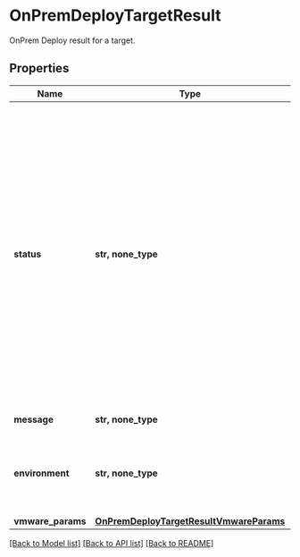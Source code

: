 # OnPremDeployTargetResult

OnPrem Deploy result for a target.

## Properties
Name | Type | Description | Notes
------------ | ------------- | ------------- | -------------
**status** | **str, none_type** | Status of the OnPrem deploy for a target. &#39;Running&#39; indicates that the run is still running. &#39;Canceled&#39; indicates that the run has been canceled. &#39;Canceling&#39; indicates that the run is in the process of being canceled. &#39;Paused&#39; indicates that the ongoing run has been paused. &#39;Failed&#39; indicates that the run has failed. &#39;Missed&#39; indicates that the run was unable to take place at the scheduled time because the previous run was still happening. &#39;Succeeded&#39; indicates that the run has finished successfully. &#39;SucceededWithWarning&#39; indicates that the run finished successfully, but there were some warning messages. | [optional] 
**message** | **str, none_type** | Message about the onprem deploy run. | [optional] 
**environment** | **str, none_type** | Target environment of the onprem deploy task. | [optional]  if omitted the server will use the default value of "kVMware"
**vmware_params** | [**OnPremDeployTargetResultVmwareParams**](OnPremDeployTargetResultVmwareParams.md) |  | [optional] 

[[Back to Model list]](../README.md#documentation-for-models) [[Back to API list]](../README.md#documentation-for-api-endpoints) [[Back to README]](../README.md)


